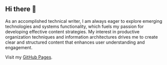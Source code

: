 ## Hi there 👋

As an accomplished technical writer, I am always eager to explore emerging technologies and systems functionality, which fuels my passion for developing effective content strategies. My interest in productive organization techniques and information architectures drives me to create clear and structured content that enhances user understanding and engagement.

Visit my [GitHub Pages](https://hguthrie.github.io).

<!--
**hguthrie/hguthrie** is a ✨ _special_ ✨ repository because its `README.md` (this file) appears on your GitHub profile.

Here are some ideas to get you started:

- 🔭 I’m currently working on ...
- 🌱 I’m currently learning ...
- 👯 I’m looking to collaborate on ...
- 🤔 I’m looking for help with ...
- 💬 Ask me about ...
- 📫 How to reach me: ...
- ⚡ Fun fact: ...
-->
